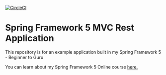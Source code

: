 [![CircleCI](https://circleci.com/gh/robburn/spring5-mvc-rest.svg?style=svg)](https://circleci.com/gh/robburn/spring5-mvc-rest)
# Spring Framework 5 MVC Rest Application

This repository is for an example application built in my Spring Framework 5 - Beginner to Guru

You can learn about my Spring Framework 5 Online course [here.](http://courses.springframework.guru/p/spring-framework-5-begginer-to-guru/?product_id=363173)
